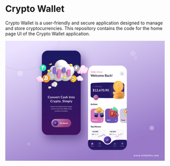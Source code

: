 # Crypto Wallet
Crypto Wallet is a user-friendly and secure application designed to manage and store cryptocurrencies. This repository contains the code for the home page UI of the Crypto Wallet application.

![Image Alt](https://github.com/hamlasiraj/Crypto-Wallet/blob/main/ui.png?raw=true)
